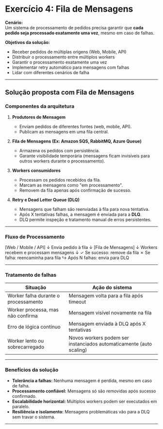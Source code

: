 # Exercício 4: Fila de Mensagens

**Cenário:**  
Um sistema de processamento de pedidos precisa garantir que **cada pedido seja processado exatamente uma vez**, mesmo em caso de falhas.

**Objetivos da solução:**
- Receber pedidos de múltiplas origens (Web, Mobile, API)
- Distribuir o processamento entre múltiplos workers
- Garantir o processamento exatamente uma vez
- Implementar retry automático para mensagens com falhas
- Lidar com diferentes cenários de falha

---

## Solução proposta com Fila de Mensagens

### Componentes da arquitetura

1. **Produtores de Mensagem**
   - Enviam pedidos de diferentes fontes (web, mobile, API).
   - Publicam as mensagens em uma fila central.

2. **Fila de Mensagens (Ex: Amazon SQS, RabbitMQ, Azure Queue)**
   - Armazena os pedidos com persistência.
   - Garante visibilidade temporária (mensagens ficam invisíveis para outros workers durante o processamento).

3. **Workers consumidores**
   - Processam os pedidos recebidos da fila.
   - Marcam as mensagens como "em processamento".
   - Removem da fila apenas após confirmação de sucesso.

4. **Retry e Dead Letter Queue (DLQ)**
   - Mensagens que falham são reenviadas à fila para nova tentativa.
   - Após X tentativas falhas, a mensagem é enviada para a **DLQ**.
   - DLQ permite inspeção e tratamento manual de erros persistentes.

---

### Fluxo de Processamento

[Web / Mobile / API]
↓
Envia pedido à fila
↓
[Fila de Mensagens]
↓
Workers recebem e processam mensagens
↓
✓ Se sucesso: remove da fila
✗ Se falha: reencaminha para fila
↪ Após N falhas: envia para DLQ


---

### Tratamento de falhas

| Situação                         | Ação do sistema |
|----------------------------------|-----------------|
| Worker falha durante o processamento | Mensagem volta para a fila após timeout |
| Worker processa, mas não confirma | Mensagem visível novamente na fila |
| Erro de lógica contínuo          | Mensagem enviada à DLQ após X tentativas |
| Worker lento ou sobrecarregado   | Novos workers podem ser instanciados automaticamente (auto scaling) |

---

### Benefícios da solução

- **Tolerância a falhas:** Nenhuma mensagem é perdida, mesmo em caso de falha.
- **Processamento confiável:** Mensagens só são removidas após sucesso confirmado.
- **Escalabilidade horizontal:** Múltiplos workers podem ser executados em paralelo.
- **Resiliência e isolamento:** Mensagens problemáticas vão para a DLQ sem travar o sistema.

---


